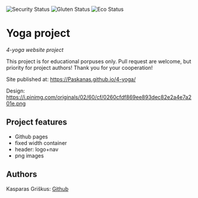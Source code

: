 <!-- ![LICENSE](https://img.shields.io/badge/license-MIT-blue.svg?style=flat-square) -->

![Security Status](https://img.shields.io/security-headers?label=Security&url=https%3A%2F%2Fgithub.com&style=flat-square)
![Gluten Status](https://img.shields.io/badge/Gluten-Free-green.svg)
![Eco Status](https://img.shields.io/badge/ECO-Friendly-green.svg)

# Yoga project

_4-yoga website project_

This project is for educational porpuses only. Pull request are welcome, but priority for project authors! Thank you for your cooperation!

Site published at: https://Paskanas.github.io/4-yoga/

Design: https://i.pinimg.com/originals/02/60/cf/0260cfdf869ee893dec82e2a4e7a201e.png

## Project features

- Github pages
- fixed width container
- header: logo+nav
- png images

## Authors

Kasparas Griškus: [Github](https://github.com/Paskanas)

